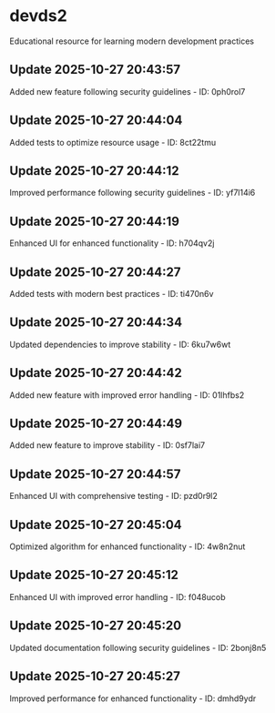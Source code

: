 # devds2
Educational resource for learning modern development practices

## Update 2025-10-27 20:43:57
Added new feature following security guidelines - ID: 0ph0rol7


## Update 2025-10-27 20:44:04
Added tests to optimize resource usage - ID: 8ct22tmu


## Update 2025-10-27 20:44:12
Improved performance following security guidelines - ID: yf7l14i6


## Update 2025-10-27 20:44:19
Enhanced UI for enhanced functionality - ID: h704qv2j


## Update 2025-10-27 20:44:27
Added tests with modern best practices - ID: ti470n6v


## Update 2025-10-27 20:44:34
Updated dependencies to improve stability - ID: 6ku7w6wt


## Update 2025-10-27 20:44:42
Added new feature with improved error handling - ID: 01lhfbs2


## Update 2025-10-27 20:44:49
Added new feature to improve stability - ID: 0sf7lai7


## Update 2025-10-27 20:44:57
Enhanced UI with comprehensive testing - ID: pzd0r9l2


## Update 2025-10-27 20:45:04
Optimized algorithm for enhanced functionality - ID: 4w8n2nut


## Update 2025-10-27 20:45:12
Enhanced UI with improved error handling - ID: f048ucob


## Update 2025-10-27 20:45:20
Updated documentation following security guidelines - ID: 2bonj8n5


## Update 2025-10-27 20:45:27
Improved performance for enhanced functionality - ID: dmhd9ydr

